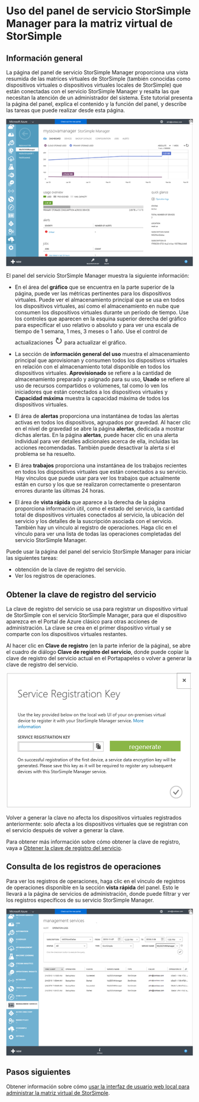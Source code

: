 <properties 
   pageTitle="Panel de servicio StorSimple Manager - Matriz virtual| Microsoft Azure"
   description="Describe el panel de servicio StorSimple Manager y explica cómo usarlo para supervisar el estado de la matriz virtual de StorSimple."
   services="storsimple"
   documentationCenter=""
   authors="alkohli"
   manager="carmonm"
   editor="" />
<tags 
   ms.service="storsimple"
   ms.devlang="na"
   ms.topic="article"
   ms.tgt_pltfrm="na"
   ms.workload="na"
   ms.date="04/07/2016"
   ms.author="alkohli" />

# Uso del panel de servicio StorSimple Manager para la matriz virtual de StorSimple

## Información general

La página del panel de servicio StorSimple Manager proporciona una vista resumida de las matrices virtuales de StorSimple (también conocidas como dispositivos virtuales o dispositivos virtuales locales de StorSimple) que están conectadas con el servicio StorSimple Manager y resalta las que necesitan la atención de un administrador del sistema. Este tutorial presenta la página del panel, explica el contenido y la función del panel, y describe las tareas que puede realizar desde esta página.

![Panel del servicio](./media/storsimple-ova-service-dashboard/dashboard1.png)

El panel del servicio StorSimple Manager muestra la siguiente información:

- En el área del **gráfico** que se encuentra en la parte superior de la página, puede ver las métricas pertinentes para los dispositivos virtuales. Puede ver el almacenamiento principal que se usa en todos los dispositivos virtuales, así como el almacenamiento en nube que consumen los dispositivos virtuales durante un período de tiempo. Use los controles que aparecen en la esquina superior derecha del gráfico para especificar el uso relativo o absoluto y para ver una escala de tiempo de 1 semana, 1 mes, 3 meses o 1 año. Use el control de actualizaciones ![control-actualizaciones](./media/storsimple-ova-service-dashboard/refresh-control.png) para actualizar el gráfico.

- La sección de **información general del uso** muestra el almacenamiento principal que aprovisionan y consumen todos los dispositivos virtuales en relación con el almacenamiento total disponible en todos los dispositivos virtuales. **Aprovisionado** se refiere a la cantidad de almacenamiento preparado y asignado para su uso, **Usado** se refiere al uso de recursos compartidos o volúmenes, tal como lo ven los iniciadores que están conectados a los dispositivos virtuales y **Capacidad máxima** muestra la capacidad máxima de todos los dispositivos virtuales.

- El área de **alertas** proporciona una instantánea de todas las alertas activas en todos los dispositivos, agrupados por gravedad. Al hacer clic en el nivel de gravedad se abre la página **alertas**, dedicada a mostrar dichas alertas. En la página **alertas**, puede hacer clic en una alerta individual para ver detalles adicionales acerca de ella, incluidas las acciones recomendadas. También puede desactivar la alerta si el problema se ha resuelto.

- El área **trabajos** proporciona una instantánea de los trabajos recientes en todos los dispositivos virtuales que están conectados a su servicio. Hay vínculos que puede usar para ver los trabajos que actualmente están en curso y los que se realizaron correctamente o presentaron errores durante las últimas 24 horas.

- El área de **vista rápida** que aparece a la derecha de la página proporciona información útil, como el estado del servicio, la cantidad total de dispositivos virtuales conectados al servicio, la ubicación del servicio y los detalles de la suscripción asociada con el servicio. También hay un vínculo al registro de operaciones. Haga clic en el vínculo para ver una lista de todas las operaciones completadas del servicio StorSimple Manager.

Puede usar la página del panel del servicio StorSimple Manager para iniciar las siguientes tareas:

- obtención de la clave de registro del servicio.
- Ver los registros de operaciones.

## Obtener la clave de registro del servicio

La clave de registro del servicio se usa para registrar un dispositivo virtual de StorSimple con el servicio StorSimple Manager, para que el dispositivo aparezca en el Portal de Azure clásico para otras acciones de administración. La clave se crea en el primer dispositivo virtual y se comparte con los dispositivos virtuales restantes.

Al hacer clic en **Clave de registro** (en la parte inferior de la página), se abre el cuadro de diálogo **Clave de registro del servicio**, donde puede copiar la clave de registro del servicio actual en el Portapapeles o volver a generar la clave de registro del servicio.

![clave de registro](./media/storsimple-ova-service-dashboard/service-dashboard3.png)

Volver a generar la clave no afecta los dispositivos virtuales registrados anteriormente: solo afecta a los dispositivos virtuales que se registran con el servicio después de volver a generar la clave.

Para obtener más información sobre cómo obtener la clave de registro, vaya a [Obtener la clave de registro del servicio](storsimple-ova-manage-service.md#get-the-service-registration-key).

## Consulta de los registros de operaciones

Para ver los registros de operaciones, haga clic en el vínculo de registros de operaciones disponible en la sección **vista rápida** del panel. Esto le llevará a la página de servicios de administración, donde puede filtrar y ver los registros específicos de su servicio StorSimple Manager.

![Registro de operaciones](./media/storsimple-ova-service-dashboard/ops-log.png)

## Pasos siguientes

Obtener información sobre cómo [usar la interfaz de usuario web local para administrar la matriz virtual de StorSimple](storsimple-ova-web-ui-admin.md).

<!---HONumber=AcomDC_0413_2016-->